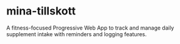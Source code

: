 # mina-tillskott
A fitness-focused Progressive Web App to track and manage daily supplement intake with reminders and logging features.
